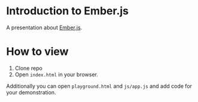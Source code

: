 Introduction to Ember.js
========================

A presentation about [Ember.js](http://emberjs.com).

# How to view
1. Clone repo
2. Open `index.html` in your browser.

Additionally you can open `playground.html` and `js/app.js` and add code for your demonstration.
